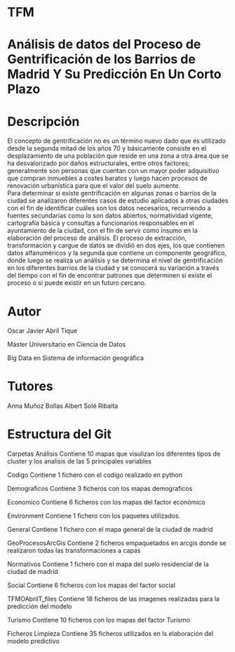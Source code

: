 # TFM
# Análisis de datos del Proceso de Gentrificación de los Barrios de Madrid Y Su Predicción En Un Corto Plazo


# Descripción

El concepto de gentrificación no es un término nuevo dado que es utilizado desde la segunda mitad de los años 70 y básicamente consiste en el desplazamiento de una población que reside en una zona a otra área que se ha desvalorizado por daños estructurales, entre otros factores; generalmente son personas que cuentan con un mayor poder adquisitivo que compran inmuebles a costes baratos y luego hacen procesos de renovación urbanística para que el valor del suelo aumente.  
Para determinar si existe gentrificación en algunas zonas o barrios de la ciudad se analizaron diferentes casos de estudio aplicados a otras ciudades con el fin de identificar cuáles son los datos necesarios, recurriendo a fuentes secundarias como lo son datos abiertos, normatividad vigente, cartografía básica y consultas a funcionarios responsables en el ayuntamiento de la ciudad, con el fin de servir como insumo en la elaboración del proceso de análisis.
El proceso de extracción, transformación y cargue de datos se dividió en dos ejes, los que contienen datos alfanuméricos y la segunda que contiene un componente geográfico, donde luego se realiza un análisis y se determina el nivel de gentrificación en los diferentes barrios de la ciudad y se conocerá su variación a través del tiempo con el fin de encontrar patrones que determinen si existe el proceso o si puede existir en un futuro cercano.


# Autor

Oscar Javier Abril Tique

Máster Universitario en Ciencia de Datos

Big Data en Sistema de información geográfica


# Tutores
Anna Muñoz Bollas
Albert Solé Ribalta


# Estructura del Git
Carpetas
Análisis            Contiene 10 mapas que visulizan los diferentes tipos de cluster y los analisis de las 5 principales variables

Codigo	            Contiene 1 fichero con el codigo realizado en python 

Demograficos	      Contiene 3 ficheros con los mapas demograficos 

Economico	          Contiene 6 ficheros con los mapas del factor económico

Environment	        Contiene 1 fichero con los paquetes utilizados.

General	            Contiene 1 fichero con el mapa general de la ciudad de madrid

GeoProcesosArcGis	  Contiene 2 ficheros empaquetados en arcgis donde se realizaron todas las transformaciones a capas

Normativos	        Contiene 1 fichero con el mapa del suelo residencial de la ciudad de madrid

Social	            Contiene 6 ficheros con los mapas del factor social

TFMOAbrilT_files	  Contiene 18 ficheros de las imagenes realizadas para la predicción del modelo

Turismo	            Contiene 10 ficheros con los mapas del factor Turismo

Ficheros Limpieza   Contiene 35 ficheros utilizados en ls elaboración del modelo predictivo


